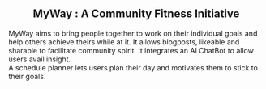   <br />

  <h2 align="center">MyWay : A Community Fitness Initiative</h2>

  MyWay aims to bring people together to work on their individual goals and help others achieve theirs while at it. It allows blogposts, likeable and sharable to facilitate community spirit. It integrates an AI ChatBot to allow users avail insight. <br /> A schedule planner lets users plan their day and motivates them to stick to their goals.
</div>

<br />